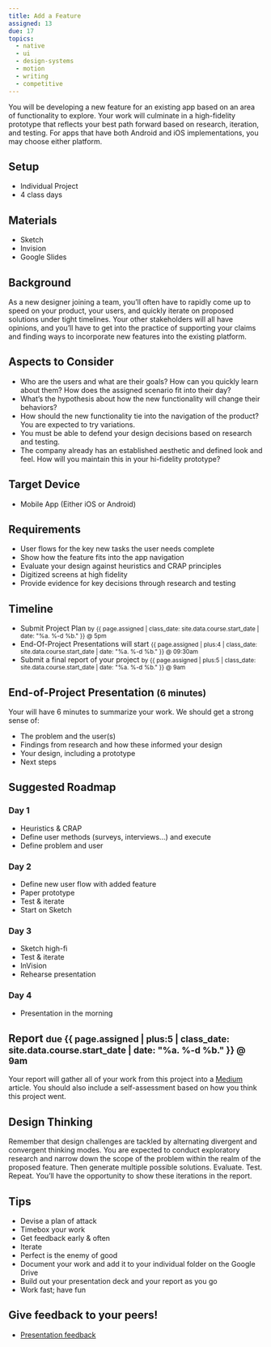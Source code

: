 ```yaml
---
title: Add a Feature
assigned: 13
due: 17
topics:
  - native
  - ui
  - design-systems
  - motion
  - writing
  - competitive
---
```


You will be developing a new feature for an existing app based on an area of functionality to explore. Your work will culminate in a high-fidelity prototype that reflects your best path forward based on research, iteration, and testing. For apps that have both Android and iOS implementations, you may choose either platform.


Setup
-----

- Individual Project
- 4 class days


Materials
---------

- Sketch
- Invision
- Google Slides


Background
----------

As a new designer joining a team, you’ll often have to rapidly come up to speed on your product, your users, and quickly iterate on proposed solutions under tight timelines. Your other stakeholders will all have opinions, and you’ll have to get into the practice of supporting your claims and finding ways to incorporate new features into the existing platform.


Aspects to Consider
-------------------
- Who are the users and what are their goals? How can you quickly learn about them? How does the assigned scenario fit into their day?
- What’s the hypothesis about how the new functionality will change their behaviors?
- How should the new functionality tie into the navigation of the product? You are expected to try variations.
- You must be able to defend your design decisions based on research and testing.
- The company already has an established aesthetic and defined look and feel. How will you maintain this in your hi-fidelity prototype?

Target Device
-------------

- Mobile App (Either iOS or Android)


Requirements
------------

- User flows for the key new tasks the user needs complete
- Show how the feature fits into the app navigation
- Evaluate your design against heuristics and CRAP principles
- Digitized screens at high fidelity
- Provide evidence for key decisions through research and testing


Timeline
--------

- Submit Project Plan <small>by {{ page.assigned | class_date: site.data.course.start_date | date: "%a.&nbsp;%-d&nbsp;%b." }} @ 5pm</small>
- End-Of-Project Presentations will start <small>{{ page.assigned | plus:4 | class_date: site.data.course.start_date | date: "%a.&nbsp;%-d&nbsp;%b." }} @ 09:30am</small>
- Submit a final report of your project <small>by {{ page.assigned | plus:5 | class_date: site.data.course.start_date | date: "%a.&nbsp;%-d&nbsp;%b." }} @ 9am</small>


End-of-Project Presentation <small>(6 minutes)</small>
---------------------------

Your will have 6 minutes to summarize your work. We should get a strong sense of:

- The problem and the user(s)
- Findings from research and how these informed your design
- Your design, including a prototype
- Next steps


Suggested Roadmap
----------------

### Day 1

- Heuristics & CRAP
- Define user methods (surveys, interviews...) and execute
- Define problem and user

### Day 2

- Define new user flow with added feature
- Paper prototype
- Test & iterate
- Start on Sketch

### Day 3
- Sketch high-fi
- Test & iterate
- InVision
- Rehearse presentation

### Day 4

- Presentation in the morning


Report <small>due {{ page.assigned | plus:5 | class_date: site.data.course.start_date | date: "%a.&nbsp;%-d&nbsp;%b." }} @ 9am</small>
------

Your report will gather all of your work from this project into a [Medium](https://medium.com/) article. You should also include a self-assessment based on how you think this project went.


Design Thinking
---------------

Remember that design challenges are tackled by alternating divergent and convergent thinking modes. You are expected to conduct exploratory research and narrow down the scope of the problem within the realm of the proposed feature. Then generate multiple possible solutions. Evaluate. Test. Repeat. You’ll have the opportunity to show these iterations in the report.


Tips
----

- Devise a plan of attack
- Timebox your work
- Get feedback early & often
- Iterate
- Perfect is the enemy of good
- Document your work and add it to your individual folder on the Google Drive
- Build out your presentation deck and your report as you go
- Work fast; have fun


Give feedback to your peers!
---------------------------

- [Presentation feedback](https://drive.google.com/drive/folders/1Cjs7MiKNDh8BLLCUvm0PEy5XRkmBESxt)
